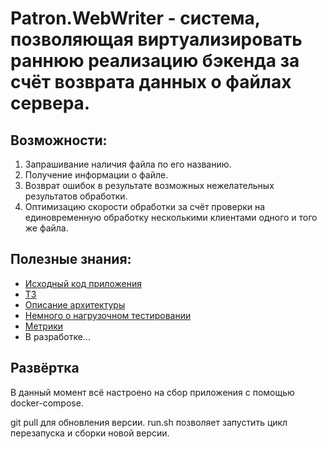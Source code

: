 # Patron.WebWriter - система, позволяющая виртуализировать раннюю реализацию бэкенда за счёт возврата данных о файлах сервера.

## Возможности:

1) Запрашивание наличия файла по его названию.
2) Получение информации о файле.
3) Возврат ошибок в результате возможных нежелательных результатов обработки.
4) Оптимизацию скорости обработки за счёт проверки на единовременную обработку несколькими клиентами одного и того же файла.

## Полезные знания:
+ [Исходный код приложения](https://github.com/QviNSteN/Patron.WebWriter)
+ [ТЗ](https://github.com/QviNSteN/Patron.WebWriter/blob/master/wiki/tz.md#%D1%82%D0%B5%D1%85%D0%BD%D0%B8%D1%87%D0%B5%D1%81%D0%BA%D0%BE%D0%B5-%D0%B7%D0%B0%D0%B4%D0%B0%D0%BD%D0%B8%D0%B5)
+ [Описание архитектуры](https://github.com/QviNSteN/Patron.WebWriter/blob/master/wiki/architecture.md#%D0%B8%D0%BD%D1%84%D0%BE%D1%80%D0%BC%D0%B0%D1%86%D0%B8%D1%8F-%D0%BE%D0%B1-%D0%B0%D1%80%D1%85%D0%B8%D1%82%D0%B5%D0%BA%D1%82%D1%83%D1%80%D0%B5-%D0%BF%D1%80%D0%B8%D0%BB%D0%BE%D0%B6%D0%B5%D0%BD%D0%B8%D1%8F-%D0%B8-%D0%BF%D0%BE%D0%B4%D0%BA%D0%BB%D1%8E%D1%87%D0%B5%D0%BD%D0%BD%D1%8B%D1%85-%D0%B1%D0%B8%D0%B1%D0%BB%D0%B8%D0%BE%D1%82%D0%B5%D0%BA)
+ [Немного о нагрузочном тестировании](https://github.com/QviNSteN/Patron.WebWriter/blob/master/wiki/hard-testing.md#%D0%BC%D1%8B%D1%81%D0%BB%D0%B8-%D0%BF%D0%BE-%D0%BF%D0%BE%D0%B2%D0%BE%D0%B4%D1%83-%D0%BD%D0%B0%D0%B3%D1%80%D1%83%D0%B7%D0%BE%D1%87%D0%BD%D0%BE%D0%B3%D0%BE-%D1%82%D0%B5%D1%81%D1%82%D0%B8%D1%80%D0%BE%D0%B2%D0%B0%D0%BD%D0%B8%D1%8F)
+ [Метрики](https://github.com/QviNSteN/Patron.WebWriter/blob/master/wiki/metrics.md#%D0%BC%D0%B5%D1%82%D1%80%D0%B8%D0%BA%D0%B8-%D0%B8-%D0%B4%D0%BE%D0%BF-%D0%BD%D0%B0%D1%81%D1%82%D1%80%D0%BE%D0%B9%D0%BA%D0%B8)
+ В разработке...

## Развёртка

В данный момент всё настроено на сбор приложения с помощью docker-compose.

git pull для обновления версии.
run.sh позволяет запустить цикл перезапуска и сборки новой версии.
